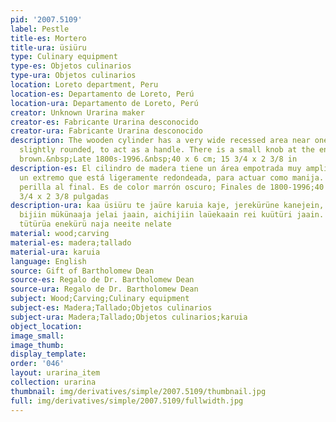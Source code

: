 ```yaml
---
pid: '2007.5109'
label: Pestle
title-es: Mortero
title-ura: üsiüru
type: Culinary equipment
type-es: Objetos culinarios
type-ura: Objetos culinarios
location: Loreto department, Peru
location-es: Departamento de Loreto, Perú
location-ura: Departamento de Loreto, Perú
creator: Unknown Urarina maker
creator-es: Fabricante Urarina desconocido
creator-ura: Fabricante Urarina desconocido
description: The wooden cylinder has a very wide recessed area near one end that is
  slightly rounded, to act as a handle. There is a small knob at the end. It is dark
  brown.&nbsp;Late 1800s-1996.&nbsp;40 x 6 cm; 15 3/4 x 2 3/8 in
description-es: El cilindro de madera tiene un área empotrada muy amplia cerca de
  un extremo que está ligeramente redondeada, para actuar como manija. Hay una pequeña
  perilla al final. Es de color marrón oscuro; Finales de 1800-1996;40 x 6 cm; 15
  3/4 x 2 3/8 pulgadas
description-ura: kaa üsiüru te jaüre karuia kaje, jerekürüne kanejein, kauatiin retütüin
  bijiin mükünaaja jelai jaain, aichijiin laüekaain rei kuütüri jaain. Chaaili nujuei
  tütürüa enekürü naja neeite nelate
material: wood;carving
material-es: madera;tallado
material-ura: karuia
language: English
source: Gift of Bartholomew Dean
source-es: Regalo de Dr. Bartholomew Dean
source-ura: Regalo de Dr. Bartholomew Dean
subject: Wood;Carving;Culinary equipment
subject-es: Madera;Tallado;Objetos culinarios
subject-ura: Madera;Tallado;Objetos culinarios;karuia
object_location:
image_small:
image_thumb:
display_template:
order: '046'
layout: urarina_item
collection: urarina
thumbnail: img/derivatives/simple/2007.5109/thumbnail.jpg
full: img/derivatives/simple/2007.5109/fullwidth.jpg
---
```

